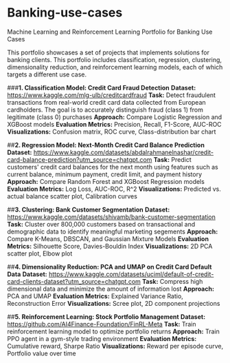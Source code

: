 # Banking-use-cases
Machine Learning and Reinforcement Learning Portfolio for Banking Use Cases

This portfolio showcases a set of projects that implements solutions for banking clients. This portfolio includes classification, regression, clustering, dimensionality reduction, and reinforcement learning models, each of which targets a different use case.

###**1. Classification Model: Credit Card Fraud Detection**
**Dataset:** https://www.kaggle.com/mlg-ulb/creditcardfraud
**Task:** Detect fraudulent transactions from real-world credit card data collected from European cardholders. The goal is to accurately distinguish fraud (class 1) from legitimate (class 0) purchases
**Approach:** Compare Logistic Regression and XGBoost models
**Evaluation Metrics:** Precision, Recall, F1-Score, AUC-ROC
**Visualizations:** Confusion matrix, ROC curve, Class-distribution bar chart

##**2. Regression Model: Next-Month Credit Card Balance Prediction**
**Dataset:** https://www.kaggle.com/datasets/abdalrahmanelnashar/credit-card-balance-prediction?utm_source=chatgpt.com
**Task:** Predict customers' credit card balances for the next month using features such as current balance, minimum payment, credit limit, and payment history
**Approach:** Compare Random Forest and XGBoost Regression models
**Evaluation Metrics:** Log Loss, AUC-ROC, R^2
**Visualizations:** Predicted vs. actual balance scatter plot, Calibration curves

##**3. Clustering: Bank Customer Segmentation**
**Dataset:** https://www.kaggle.com/datasets/shivamb/bank-customer-segmentation
**Task:** Cluster over 800,000 customers based on transactional and demographic data to identify meaningful marketing segements
**Approach:** Compare K-Means, DBSCAN, and Gaussian Mixture Models
**Evaluation Metrics:** Silhouette Score, Davies-Bouldin Index
**Visualizations:** 2D PCA scatter plot, Elbow plot

##**4. Dimensionality Reduction: PCA and UMAP on Credit Card Default Data**
**Dataset:** https://www.kaggle.com/datasets/uciml/default-of-credit-card-clients-dataset?utm_source=chatgpt.com
**Task:** Compress high dimensional data and minimize the amount of information lost
**Approach:** PCA and UMAP
**Evaluation Metrics:** Explained Variance Ratio, Reconstruction Error
**Visualizations:** Scree plot, 2D component projections

##**5. Reinforcement Learning: Stock Portfolio Management**
**Dataset:** https://github.com/AI4Finance-Foundation/FinRL-Meta
**Task:** Train reinforcement learning model to optimize portfolio returns
**Approach:** Train PPO agent in a gym-style trading environment
**Evaluation Metrics:** Cumulative reward, Sharpe Ratio
**Visualizations:** Reward per episode curve, Portfolio value over time
